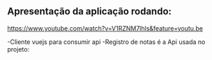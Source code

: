 ## Apresentação da aplicação rodando:
https://www.youtube.com/watch?v=V1RZNM7lhls&feature=youtu.be

-Cliente vuejs para consumir api
-Registro de notas é a Api usada no projeto:

